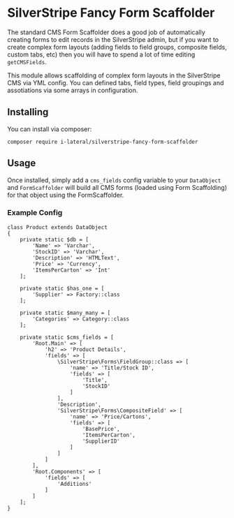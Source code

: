 # SilverStripe Fancy Form Scaffolder

The standard CMS Form Scaffolder does a good job of automatically creating forms to edit records in
the SilverStripe admin, but if you want to create complex form layouts (adding fields to field groups,
composite fields, custom tabs, etc) then you will have to spend a lot of time editing `getCMSFields`.

This module allows scaffolding of complex form layouts in the SilverStripe CMS via YML config. You can defined
tabs, field types, field groupings and assotiations via some arrays in configuration.

## Installing

You can install via composer:

    composer require i-lateral/silverstripe-fancy-form-scaffolder

## Usage

Once installed, simply add a `cms_fields` config variable to your `DataObject` and `FormScaffolder` will build all
CMS forms (loaded using Form Scaffolding) for that object using the FormScaffolder.

### Example Config

```
class Product extends DataObject
{
    private static $db = [
        'Name' => 'Varchar',
        'StockID' => 'Varchar',
        'Description' => 'HTMLText',
        'Price' => 'Currency',
        'ItemsPerCarton' => 'Int'
    ];

    private static $has_one = [
        'Supplier' => Factory::class
    ];

    private static $many_many = [
        'Categories' => Category::class
    ];

    private static $cms_fields = [
        'Root.Main' => [
            'h2' => 'Product Details',
            'fields' => [
                \SilverStripe\Forms\FieldGroup::class => [
                    'name' => 'Title/Stock ID',
                    'fields' => [
                        'Title',
                        'StockID'
                    ]
                ],
                'Description',
                'SilverStripe\Forms\CompositeField' => [
                    'name' => 'Price/Cartons',
                    'fields' => [
                        'BasePrice',
                        'ItemsPerCarton',
                        'SupplierID'
                    ]
                ]
            ]
        ],
        'Root.Components' => [
            'fields' => [
                'Additions'
            ]
        ]
    ];
}
```